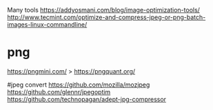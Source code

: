 Many tools
https://addyosmani.com/blog/image-optimization-tools/
http://www.tecmint.com/optimize-and-compress-jpeg-or-png-batch-images-linux-commandline/

# png
https://pngmini.com/ > https://pngquant.org/


#jpeg
convert
https://github.com/mozilla/mozjpeg
https://github.com/glennr/jpegoptim
https://github.com/technopagan/adept-jpg-compressor
